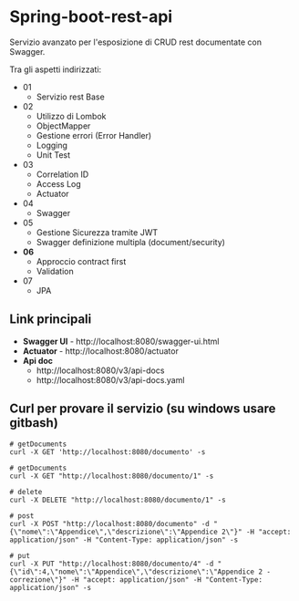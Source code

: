 # Spring-boot-rest-api

Servizio avanzato per l'esposizione di CRUD rest documentate con Swagger.

Tra gli aspetti indirizzati:
- 01
    - Servizio rest Base
- 02
    - Utilizzo di Lombok
    - ObjectMapper
    - Gestione errori (Error Handler)
    - Logging
    - Unit Test
- 03
    - Correlation ID
    - Access Log
    - Actuator
- 04
    - Swagger
- 05
    - Gestione Sicurezza tramite JWT
    - Swagger definizione multipla (document/security)
- **06**
    - Approccio contract first
    - Validation
- 07
    - JPA


## Link principali
- **Swagger UI** - http://localhost:8080/swagger-ui.html
- **Actuator** - http://localhost:8080/actuator
- **Api doc**
    - http://localhost:8080/v3/api-docs
    - http://localhost:8080/v3/api-docs.yaml

## Curl per provare il servizio (su windows usare gitbash)

```shell
# getDocuments 
curl -X GET 'http://localhost:8080/documento' -s

# getDocuments 
curl -X GET "http://localhost:8080/documento/1" -s

# delete 
curl -X DELETE "http://localhost:8080/documento/1" -s

# post
curl -X POST "http://localhost:8080/documento" -d "{\"nome\":\"Appendice\",\"descrizione\":\"Appendice 2\"}" -H "accept: application/json" -H "Content-Type: application/json" -s 

# put
curl -X PUT "http://localhost:8080/documento/4" -d "{\"id\":4,\"nome\":\"Appendice\",\"descrizione\":\"Appendice 2 - correzione\"}" -H "accept: application/json" -H "Content-Type: application/json" -s
```
